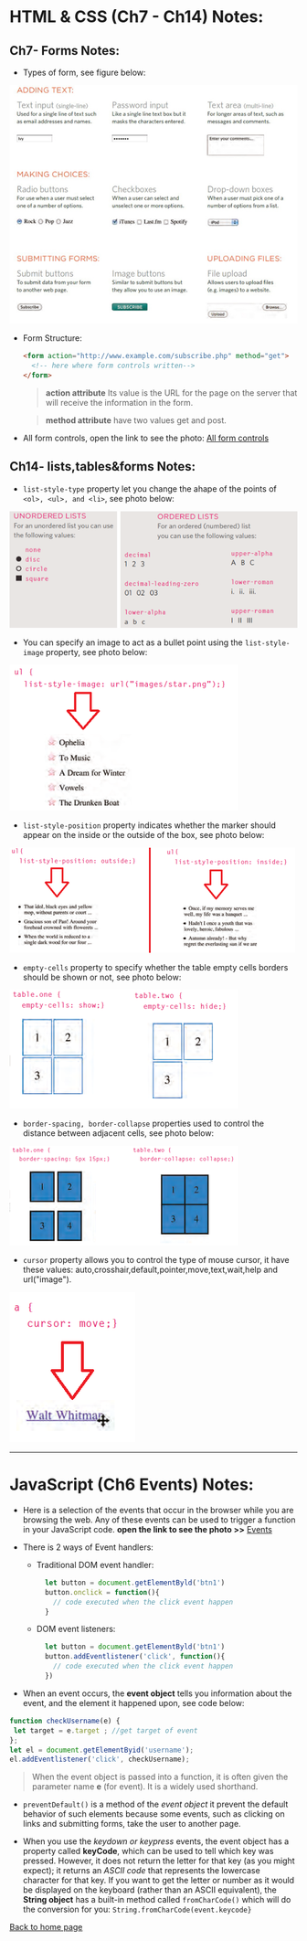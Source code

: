 # **HTML & CSS (Ch7 - Ch14) Notes:**

## Ch7- Forms Notes:

+ Types of form, see figure below:

![formTypes](img/formTypes.jpg)

+ Form Structure:

  ```html
  <form action="http://www.example.com/subscribe.php" method="get">
    <!-- here where form controls written-->
  </form>
  ```
  > **action attribute** Its value is the URL for the page on the server that will receive the information in the form.

  > **method attribute** have two values get and post.

+ All form controls, open the link to see the photo:
[All form controls](https://drive.google.com/file/d/1aVy6MOs2bOsYElYP0QPkDxqtUcwrAPVI/view?usp=sharing)


## Ch14- lists,tables&forms Notes:

+ `list-style-type` property let you change the ahape of the points of `<ol>, <ul>, and <li>`, see photo below:

![listStyles](img/listStyles.png)

+ You can specify an image to act as a bullet point using the `list-style-image` property, see photo below:

![listImage](img/listImage.png)

+ `list-style-position` property indicates whether the marker should appear on the inside or the outside of the box, see photo below:

![listPosition](img/listPosition.png)

+ `empty-cells` property to specify whether the table empty cells borders should be shown or not, see photo below:

![emptyCells](img/emptyCells.png)

+ `border-spacing, border-collapse` properties used to control the distance between adjacent cells, see photo below:

![cellsSpacing](img/cellsSpacing.png)

+ `cursor` property allows you to control the type of mouse cursor, it have these values: auto,crosshair,default,pointer,move,text,wait,help and url("image").

![cursorShape](img/cursorShape.png)


---
# **JavaScript (Ch6 Events) Notes:**

+ Here is a selection of the events that occur in the browser while you are browsing the web. Any of these events can be used to trigger a function in your JavaScript code. **open the link to see the photo >>** 
[Events](https://drive.google.com/file/d/1w8S6esfAxnuMRB08nlgTi28AUEc5Z4it/view?usp=sharing)

+ There is 2 ways of Event handlers:
  + Traditional DOM event handler:

    ```javascript
      let button = document.getElementByld('btn1')
      button.onclick = function(){
        // code executed when the click event happen
      }
    ```
  + DOM event listeners:

    ```javascript
      let button = document.getElementByld('btn1')
      button.addEventlistener('click', function(){
        // code executed when the click event happen
      })
    ```
+ When an event occurs, the **event object** tells you information about the event, and the element it happened upon, see code below:

```javascript
function checkUsername(e) {
 let target = e.target ; //get target of event
};
let el = document.getElementByid('username');
el.addEventlistener('click', checkUsername);
```

> When the event object is passed into a function, it is often given the parameter name **e** (for event). It is a widely used shorthand.

+ `preventDefault()` is a method of the *event object* it prevent the default behavior of such elements because some events, such as clicking on links and submitting forms, take the user to another page.

+ When you use the *keydown or keypress* events, the event object has a property called **keyCode**, which can be used to tell which key was pressed. However, it does not return the letter for that key (as you might expect); it returns an *ASCII code* that represents the lowercase character for that key. If you want to get the letter or number as it would be displayed on the keyboard (rather than an ASCII equivalent), the **String object** has a built-in method called `fromCharCode()` which will do the conversion for you: `String.fromCharCode(event.keycode}`

[Back to home page](../README.md)